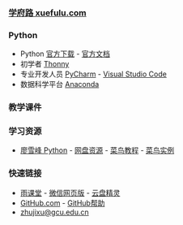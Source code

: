 ### **[学府路 xuefulu.com](http://xuefulu.com/)**

### **Python**
+ Python [官方下载](https://www.python.org/downloads/) - [官方文档](https://docs.python.org/zh-cn/3/)
+ 初学者 [Thonny](https://thonny.org/)
+ 专业开发人员 [PyCharm](http://www.jetbrains.com/pycharm/download/) - [Visual Studio Code](https://code.visualstudio.com/)
+ 数据科学平台 [Anaconda](https://www.anaconda.com/distribution/)

### **教学课件**
### **学习资源**
+ [廖雪峰 Python](https://www.liaoxuefeng.com/wiki/1016959663602400) - [网盘资源](https://www.yunpanjingling.com/search/Python) - [菜鸟教程](https://www.runoob.com/python3/python3-tutorial.html) - [菜鸟实例](https://www.runoob.com/python3/python3-examples.html)

### **快速链接**
+ [雨课堂](https://www.yuketang.cn/web) - [微信网页版](https://wx.qq.com/) - [云盘精灵](https://www.yunpanjingling.com/)
+ [GitHub.com](https://github.com/login) - [GitHub帮助](https://help.github.com/cn)
+ <zhujixu@gcu.edu.cn>
